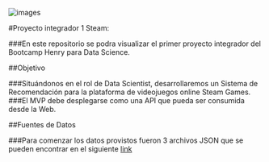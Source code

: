 
![images](https://github.com/user-attachments/assets/2c559b96-5d09-48dd-b395-111783fee614)


#Proyecto integrador 1 Steam:

###En este repositorio se podra visualizar el primer proyecto integrador del Bootcamp Henry para Data Science.

##Objetivo


###Situándonos en el rol de Data Scientist, desarrollaremos un Sistema de Recomendación para la plataforma de videojuegos online Steam Games. 
###El MVP debe desplegarse como una API que pueda ser consumida desde la Web.

##Fuentes de Datos

###Para comenzar los datos provistos fueron 3 archivos JSON que se pueden encontrar en el siguiente [link](https://drive.google.com/drive/folders/1HqBG2-sUkz_R3h1dZU5F2uAzpRn7BSpj)

